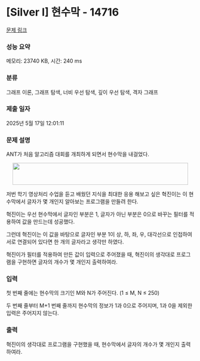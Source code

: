 # [Silver I] 현수막 - 14716 

[문제 링크](https://www.acmicpc.net/problem/14716) 

### 성능 요약

메모리: 23740 KB, 시간: 240 ms

### 분류

그래프 이론, 그래프 탐색, 너비 우선 탐색, 깊이 우선 탐색, 격자 그래프

### 제출 일자

2025년 5월 17일 12:01:11

### 문제 설명

<p>ANT가 처음 알고리즘 대회를 개최하게 되면서 현수막을 내걸었다.</p>

<p style="text-align: center;"><img alt="" src="https://onlinejudgeimages.s3-ap-northeast-1.amazonaws.com/problem/14716/1.png" style="height:59px; width:470px"></p>

<p>저번 학기 영상처리 수업을 듣고 배웠던 지식을 최대한 응용 해보고 싶은 혁진이는 이 현수막에서 글자가 몇 개인지 알아보는 프로그램을 만들려 한다.</p>

<p>혁진이는 우선 현수막에서 글자인 부분은 1, 글자가 아닌 부분은 0으로 바꾸는 필터를 적용하여 값을 만드는데 성공했다.</p>

<p>그런데 혁진이는 이 값을 바탕으로 글자인 부분 1이 상, 하, 좌, 우, 대각선으로 인접하여 서로 연결되어 있다면 한 개의 글자라고 생각만 하였다.</p>

<p>혁진이가 필터를 적용하여 만든 값이 입력으로 주어졌을 때, 혁진이의 생각대로 프로그램을 구현하면 글자의 개수가 몇 개인지 출력하여라.</p>

### 입력 

 <p>첫 번째 줄에는 현수막의 크기인 M와 N가 주어진다. (1 ≤ M, N ≤ 250)</p>

<p>두 번째 줄부터 M+1 번째 줄까지 현수막의 정보가 1과 0으로 주어지며, 1과 0을 제외한 입력은 주어지지 않는다.</p>

### 출력 

 <p>혁진이의 생각대로 프로그램을 구현했을 때, 현수막에서 글자의 개수가 몇 개인지 출력하여라.</p>

